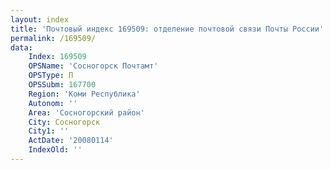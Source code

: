 ```yaml
---
layout: index
title: 'Почтовый индекс 169509: отделение почтовой связи Почты России'
permalink: /169509/
data:
    Index: 169509
    OPSName: 'Сосногорск Почтамт'
    OPSType: П
    OPSSubm: 167700
    Region: 'Коми Республика'
    Autonom: ''
    Area: 'Сосногорский район'
    City: Сосногорск
    City1: ''
    ActDate: '20080114'
    IndexOld: ''
---
```

